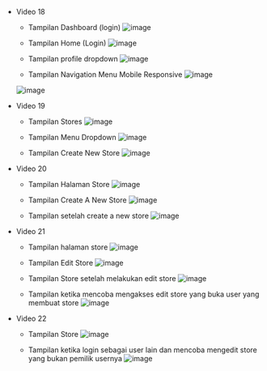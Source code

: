 - Video 18
  - Tampilan Dashboard (login)
  ![image](https://github.com/user-attachments/assets/3ff9ede0-ccfb-439b-8f1a-1ee7a0476bfc)

  - Tampilan Home (Login)
  ![image](https://github.com/user-attachments/assets/8f6f6e20-3212-4844-8e3c-d6f92dc6bf40)

  - Tampilan profile dropdown
  ![image](https://github.com/user-attachments/assets/b95a11f5-4266-4ef2-9f66-0c9b20841960)

  - Tampilan Navigation Menu Mobile Responsive
  ![image](https://github.com/user-attachments/assets/5b24185a-3d4f-4efb-a59e-cdefabf80be9)

  ![image](https://github.com/user-attachments/assets/5d459b8d-33eb-4e27-aee1-b229a1cbdd46)

- Video 19
  - Tampilan Stores
  ![image](https://github.com/user-attachments/assets/4c195858-2790-4e8b-9f7f-72e99dc0cdf1)

  - Tampilan Menu Dropdown
  ![image](https://github.com/user-attachments/assets/aabd0e1b-2d74-4b9d-b2ed-a6055ff94be9)

  - Tampilan Create New Store
  ![image](https://github.com/user-attachments/assets/ab246203-d8b3-4ef4-b880-608b69d680ec)

- Video 20
  - Tampilan Halaman Store
  ![image](https://github.com/user-attachments/assets/df82b01b-cf4e-45c5-a021-8d6f1138c356)

  - Tampilan Create A New Store
  ![image](https://github.com/user-attachments/assets/3c7cd74d-9454-4933-bba4-80196913c057)

  - Tampilan setelah create a new store
  ![image](https://github.com/user-attachments/assets/24fa3d54-9f26-47a0-b8bc-1736a14449ba)

- Video 21
  - Tampilan halaman store
  ![image](https://github.com/user-attachments/assets/029f2c3b-18a6-4a46-9e0b-17eedf169c07)

  - Tampilan Edit Store
  ![image](https://github.com/user-attachments/assets/cec4060c-1459-499c-9e0a-052e84a3d8c7)

  - Tampilan Store setelah melakukan edit store
  ![image](https://github.com/user-attachments/assets/f90a90c2-4c95-4b75-b3d0-77efb2df7555)

  - Tampilan ketika mencoba mengakses edit store yang buka user yang membuat store
  ![image](https://github.com/user-attachments/assets/c98b5a89-3313-47b7-9329-cbd604041f9f)

- Video 22
  - Tampilan Store
  ![image](https://github.com/user-attachments/assets/31412f63-fa35-4662-bde7-e8e96782a273)

  - Tampilan ketika login sebagai user lain dan mencoba mengedit store yang bukan pemilik usernya
  ![image](https://github.com/user-attachments/assets/8fa23cf4-4c57-4b3e-aa47-fb736404bd24)

